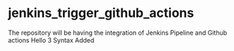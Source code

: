 # jenkins_trigger_github_actions
The repository will be having the integration of Jenkins Pipeline and Github actions
Hello
3 Syntax Added 
